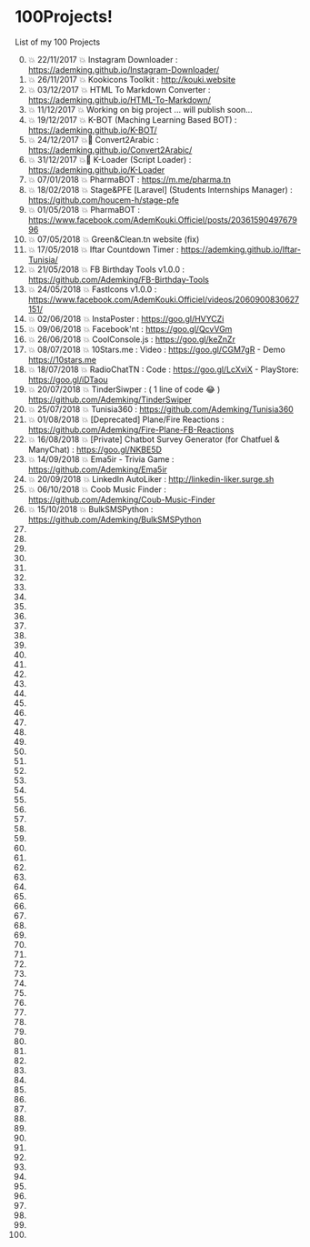 # 100Projects!
List of my 100 Projects

0. :boom: 22/11/2017 :boom: Instagram Downloader : https://ademking.github.io/Instagram-Downloader/
1. :boom: 26/11/2017 :boom: Kookicons Toolkit : http://kouki.website
3. :boom: 03/12/2017 :boom: HTML To Markdown Converter : https://ademking.github.io/HTML-To-Markdown/
4. :boom: 11/12/2017 :boom: Working on big project ... will publish soon... 
5. :boom: 19/12/2017 :boom: K-BOT (Maching Learning Based BOT) : https://ademking.github.io/K-BOT/
6. :boom: 24/12/2017 :boom: ِConvert2Arabic : https://ademking.github.io/Convert2Arabic/
7. :boom: 31/12/2017 :boom: ِK-Loader (Script Loader) : https://ademking.github.io/K-Loader
8. :boom: 07/01/2018 :boom: PharmaBOT : https://m.me/pharma.tn
9. :boom: 18/02/2018 :boom: Stage&PFE [Laravel] (Students Internships Manager) : https://github.com/houcem-h/stage-pfe
10. :boom: 01/05/2018 :boom: PharmaBOT : https://www.facebook.com/AdemKouki.Officiel/posts/2036159049767996
11. :boom: 07/05/2018 :boom: Green&Clean.tn website (fix)
12. :boom: 17/05/2018 :boom: Iftar Countdown Timer : https://ademking.github.io/Iftar-Tunisia/
13. :boom: 21/05/2018 :boom: FB Birthday Tools v1.0.0 : https://github.com/Ademking/FB-Birthday-Tools
14. :boom: 24/05/2018 :boom: FastIcons v1.0.0 : https://www.facebook.com/AdemKouki.Officiel/videos/2060900830627151/
15. :boom: 02/06/2018 :boom: InstaPoster : https://goo.gl/HVYCZi
16. :boom: 09/06/2018 :boom: Facebook'nt : https://goo.gl/QcvVGm
17. :boom: 26/06/2018 :boom: CoolConsole.js : https://goo.gl/keZnZr
18. :boom: 08/07/2018 :boom: 10Stars.me : Video : https://goo.gl/CGM7gR - Demo https://10stars.me 
19. :boom: 18/07/2018 :boom: RadioChatTN : Code : https://goo.gl/LcXviX - PlayStore: https://goo.gl/iDTaou
20. :boom: 20/07/2018 :boom: TinderSiwper : ( 1 line of code 😂 ) https://github.com/Ademking/TinderSwiper
21. :boom: 25/07/2018 :boom: Tunisia360 : https://github.com/Ademking/Tunisia360
22. :boom: 01/08/2018 :boom: [Deprecated] Plane/Fire Reactions : https://github.com/Ademking/Fire-Plane-FB-Reactions
23. :boom: 16/08/2018 :boom: [Private] Chatbot Survey Generator (for Chatfuel & ManyChat) : https://goo.gl/NKBE5D
24. :boom: 14/09/2018 :boom: Ema5ir - Trivia Game : https://github.com/Ademking/Ema5ir
25. :boom: 20/09/2018 :boom: LinkedIn AutoLiker : http://linkedin-liker.surge.sh
26. :boom: 06/10/2018 :boom: Coob Music Finder : https://github.com/Ademking/Coub-Music-Finder
42. :boom: 15/10/2018 :boom: BulkSMSPython : https://github.com/Ademking/BulkSMSPython 
27.
28.
29.
30.
31.
32.
33.
34.
35.
36.
37.
38.
39.
40.
41.
42.
43.
44.
45.
46.
47.
48.
49.
50.
51.
52.
53.
54.
55.
56.
57.
58.
59.
60.
61.
62.
63.
64.
65.
66.
67.
68.
69.
70.
71.
72.
73.
74.
75.
76.
77.
78.
79.
80.
81.
82.
83.
84.
85.
86.
87.
88.
89.
90.
91.
92.
93.
94.
95.
96.
97.
98.
99.
100.
